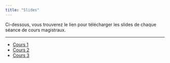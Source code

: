 ```yaml
---
title: "Slides"
---
```


Ci-dessous, vous trouverez le lien pour télécharger les slides de chaque séance de cours magistraux.

---

- [Cours 1](cm1.pptx)
- [Cours 2](cm2.pptx)
- [Cours 3](cm3.pdf)
